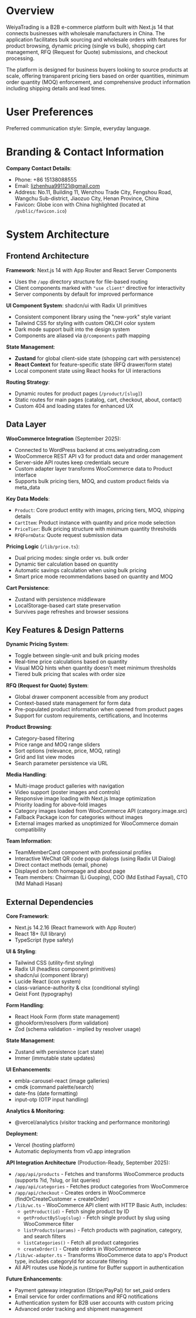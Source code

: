 # Overview

WeiyaTrading is a B2B e-commerce platform built with Next.js 14 that connects businesses with wholesale manufacturers in China. The application facilitates bulk sourcing and wholesale orders with features for product browsing, dynamic pricing (single vs bulk), shopping cart management, RFQ (Request for Quote) submissions, and checkout processing.

The platform is designed for business buyers looking to source products at scale, offering transparent pricing tiers based on order quantities, minimum order quantity (MOQ) enforcement, and comprehensive product information including shipping details and lead times.

# User Preferences

Preferred communication style: Simple, everyday language.

# Branding & Contact Information

**Company Contact Details**:
- Phone: +86 15138088555
- Email: lizhenhua991121@gmail.com
- Address: No.11, Building 11, Wenzhou Trade City, Fengshou Road, Wangchu Sub-district, Jiaozuo City, Henan Province, China
- Favicon: Globe icon with China highlighted (located at `/public/favicon.ico`)

# System Architecture

## Frontend Architecture

**Framework**: Next.js 14 with App Router and React Server Components
- Uses the `/app` directory structure for file-based routing
- Client components marked with `"use client"` directive for interactivity
- Server components by default for improved performance

**UI Component System**: shadcn/ui with Radix UI primitives
- Consistent component library using the "new-york" style variant
- Tailwind CSS for styling with custom OKLCH color system
- Dark mode support built into the design system
- Components are aliased via `@/components` path mapping

**State Management**:
- **Zustand** for global client-side state (shopping cart with persistence)
- **React Context** for feature-specific state (RFQ drawer/form state)
- Local component state using React hooks for UI interactions

**Routing Strategy**:
- Dynamic routes for product pages (`/product/[slug]`)
- Static routes for main pages (catalog, cart, checkout, about, contact)
- Custom 404 and loading states for enhanced UX

## Data Layer

**WooCommerce Integration** (September 2025):
- Connected to WordPress backend at cms.weiyatrading.com
- WooCommerce REST API v3 for product data and order management
- Server-side API routes keep credentials secure
- Custom adapter layer transforms WooCommerce data to Product interface
- Supports bulk pricing tiers, MOQ, and custom product fields via meta_data

**Key Data Models**:
- `Product`: Core product entity with images, pricing tiers, MOQ, shipping details
- `CartItem`: Product instance with quantity and price mode selection
- `PriceTier`: Bulk pricing structure with minimum quantity thresholds
- `RFQFormData`: Quote request submission data

**Pricing Logic** (`/lib/price.ts`):
- Dual pricing modes: single order vs. bulk order
- Dynamic tier calculation based on quantity
- Automatic savings calculation when using bulk pricing
- Smart price mode recommendations based on quantity and MOQ

**Cart Persistence**:
- Zustand with persistence middleware
- LocalStorage-based cart state preservation
- Survives page refreshes and browser sessions

## Key Features & Design Patterns

**Dynamic Pricing System**:
- Toggle between single-unit and bulk pricing modes
- Real-time price calculations based on quantity
- Visual MOQ hints when quantity doesn't meet minimum thresholds
- Tiered bulk pricing that scales with order size

**RFQ (Request for Quote) System**:
- Global drawer component accessible from any product
- Context-based state management for form data
- Pre-populated product information when opened from product pages
- Support for custom requirements, certifications, and Incoterms

**Product Browsing**:
- Category-based filtering
- Price range and MOQ range sliders
- Sort options (relevance, price, MOQ, rating)
- Grid and list view modes
- Search parameter persistence via URL

**Media Handling**:
- Multi-image product galleries with navigation
- Video support (poster images and controls)
- Responsive image loading with Next.js Image optimization
- Priority loading for above-fold images
- Category images loaded from WooCommerce API (category.image.src)
- Fallback Package icon for categories without images
- External images marked as unoptimized for WooCommerce domain compatibility

**Team Information**:
- TeamMemberCard component with professional profiles
- Interactive WeChat QR code popup dialogs (using Radix UI Dialog)
- Direct contact methods (email, phone)
- Displayed on both homepage and about page
- Team members: Chairman (Li Guoping), COO (Md Estihad Faysal), CTO (Md Mahadi Hasan)

## External Dependencies

**Core Framework**:
- Next.js 14.2.16 (React framework with App Router)
- React 18+ (UI library)
- TypeScript (type safety)

**UI & Styling**:
- Tailwind CSS (utility-first styling)
- Radix UI (headless component primitives)
- shadcn/ui (component library)
- Lucide React (icon system)
- class-variance-authority & clsx (conditional styling)
- Geist Font (typography)

**Form Handling**:
- React Hook Form (form state management)
- @hookform/resolvers (form validation)
- Zod (schema validation - implied by resolver usage)

**State Management**:
- Zustand with persistence (cart state)
- Immer (immutable state updates)

**UI Enhancements**:
- embla-carousel-react (image galleries)
- cmdk (command palette/search)
- date-fns (date formatting)
- input-otp (OTP input handling)

**Analytics & Monitoring**:
- @vercel/analytics (visitor tracking and performance monitoring)

**Deployment**:
- Vercel (hosting platform)
- Automatic deployments from v0.app integration

**API Integration Architecture** (Production-Ready, September 2025):
- `/app/api/products` - Fetches and transforms WooCommerce products (supports ?id, ?slug, or list queries)
- `/app/api/categories` - Fetches product categories from WooCommerce
- `/app/api/checkout` - Creates orders in WooCommerce (findOrCreateCustomer + createOrder)
- `/lib/wc.ts` - WooCommerce API client with HTTP Basic Auth, includes:
  - `getProduct(id)` - Fetch single product by ID
  - `getProductBySlug(slug)` - Fetch single product by slug using WooCommerce filter
  - `listProducts(params)` - Fetch products with pagination, category, and search filters
  - `listCategories()` - Fetch all product categories
  - `createOrder()` - Create orders in WooCommerce
- `/lib/wc-adapter.ts` - Transforms WooCommerce data to app's Product type, includes categoryId for accurate filtering
- All API routes use Node.js runtime for Buffer support in authentication

**Future Enhancements**:
- Payment gateway integration (Stripe/PayPal) for set_paid orders
- Email service for order confirmations and RFQ notifications
- Authentication system for B2B user accounts with custom pricing
- Advanced order tracking and shipment management